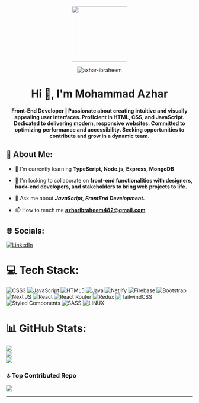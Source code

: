   
  <div id="header" align="center">
  <img src="https://media.giphy.com/media/M9gbBd9nbDrOTu1Mqx/giphy.gif" width="150"/>
  </div>
  <p align="center"> <img src="https://komarev.com/ghpvc/?username=axhar-ibraheem&label=Profile%20views&color=0e75b6&style=flat" alt="axhar-ibraheem" /> </p>
 


<h1 align="center">Hi 👋, I'm Mohammad Azhar</h1>

<h4 align="center">Front-End Developer | Passionate about creating intuitive and visually appealing user interfaces. Proficient in HTML, CSS, and JavaScript. Dedicated to delivering modern, responsive websites. Committed to optimizing performance and accessibility. Seeking opportunities to contribute and grow in a dynamic team.</h4>


## 💫 About Me:
- 🌱 I’m currently learning **TypeScript, Node.js, Express, MongoDB**

- 👯 I’m looking to collaborate on **front-end functionalities with designers, back-end developers, and stakeholders to bring web projects to life.**

- 💬 Ask me about  ***JavaScript, FrontEnd Development.***

- 📫 How to reach me **azharibraheem482@gmail.com**

## 🌐 Socials:
[![LinkedIn](https://img.shields.io/badge/LinkedIn-%230077B5.svg?logo=linkedin&logoColor=white)](https://linkedin.com/in/mohammad-azhar-6b5479233) 

# 💻 Tech Stack:
![CSS3](https://img.shields.io/badge/css3-%231572B6.svg?style=for-the-badge&logo=css3&logoColor=white) ![JavaScript](https://img.shields.io/badge/javascript-%23323330.svg?style=for-the-badge&logo=javascript&logoColor=%23F7DF1E) ![HTML5](https://img.shields.io/badge/html5-%23E34F26.svg?style=for-the-badge&logo=html5&logoColor=white) ![Java](https://img.shields.io/badge/java-%23ED8B00.svg?style=for-the-badge&logo=java&logoColor=white) ![Netlify](https://img.shields.io/badge/netlify-%23000000.svg?style=for-the-badge&logo=netlify&logoColor=#00C7B7) ![Firebase](https://img.shields.io/badge/firebase-%23039BE5.svg?style=for-the-badge&logo=firebase) ![Bootstrap](https://img.shields.io/badge/bootstrap-%23563D7C.svg?style=for-the-badge&logo=bootstrap&logoColor=white) ![Next JS](https://img.shields.io/badge/Next-black?style=for-the-badge&logo=next.js&logoColor=white) ![React](https://img.shields.io/badge/react-%2320232a.svg?style=for-the-badge&logo=react&logoColor=%2361DAFB) ![React Router](https://img.shields.io/badge/React_Router-CA4245?style=for-the-badge&logo=react-router&logoColor=white) ![Redux](https://img.shields.io/badge/redux-%23593d88.svg?style=for-the-badge&logo=redux&logoColor=white) ![TailwindCSS](https://img.shields.io/badge/tailwindcss-%2338B2AC.svg?style=for-the-badge&logo=tailwind-css&logoColor=white) ![Styled Components](https://img.shields.io/badge/styled--components-DB7093?style=for-the-badge&logo=styled-components&logoColor=white) ![SASS](https://img.shields.io/badge/SASS-hotpink.svg?style=for-the-badge&logo=SASS&logoColor=white) ![LINUX](https://img.shields.io/badge/Linux-FCC624?style=for-the-badge&logo=linux&logoColor=black)
# 📊 GitHub Stats:
![](https://github-readme-stats.vercel.app/api?username=axhar-ibraheem&theme=radical&hide_border=true&include_all_commits=false&count_private=true)<br/>
![](https://github-readme-streak-stats.herokuapp.com/?user=axhar-ibraheem&theme=radical&hide_border=true)<br/>
![](https://github-readme-stats.vercel.app/api/top-langs/?username=axhar-ibraheem&theme=radical&hide_border=true&include_all_commits=false&count_private=true&layout=compact)

### 🔝 Top Contributed Repo
![](https://github-contributor-stats.vercel.app/api?username=axhar-ibraheem&limit=5&theme=monokai&combine_all_yearly_contributions=true)

---
 

<!-- Proudly created with GPRM ( https://gprm.itsvg.in ) -->

